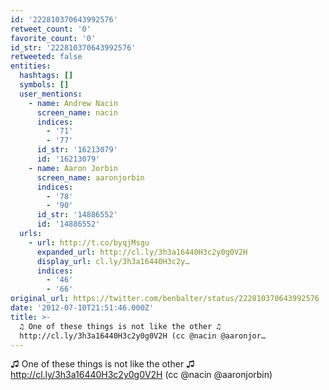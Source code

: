 ```yaml
---
id: '222810370643992576'
retweet_count: '0'
favorite_count: '0'
id_str: '222810370643992576'
retweeted: false
entities:
  hashtags: []
  symbols: []
  user_mentions:
    - name: Andrew Nacin
      screen_name: nacin
      indices:
        - '71'
        - '77'
      id_str: '16213079'
      id: '16213079'
    - name: Aaron Jorbin
      screen_name: aaronjorbin
      indices:
        - '78'
        - '90'
      id_str: '14886552'
      id: '14886552'
  urls:
    - url: http://t.co/byqjMsgu
      expanded_url: http://cl.ly/3h3a16440H3c2y0g0V2H
      display_url: cl.ly/3h3a16440H3c2y…
      indices:
        - '46'
        - '66'
original_url: https://twitter.com/benbalter/status/222810370643992576
date: '2012-07-10T21:51:46.000Z'
title: >-
  ♫ One of these things is not like the other ♫
  http://cl.ly/3h3a16440H3c2y0g0V2H (cc @nacin @aaronjor…
---
```


♫ One of these things is not like the other ♫ http://cl.ly/3h3a16440H3c2y0g0V2H (cc @nacin @aaronjorbin)